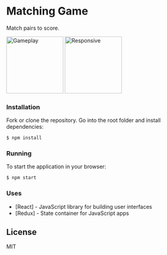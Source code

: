 # Matching Game

Match pairs to score.

<p float="left">
<img src="../assets/game.gif" alt="Gameplay" width="150" height="150"/>
<img src="../assets/responsive.gif" alt="Responsive" width="150" height="150"/>
</p>

### Installation

Fork or clone the repository. Go into the root folder and install dependencies:

```sh
$ npm install
```

### Running

To start the application in your browser:

```sh
$ npm start
```

### Uses

- [React] - JavaScript library for building user interfaces
- [Redux] - State container for JavaScript apps

## License

MIT
